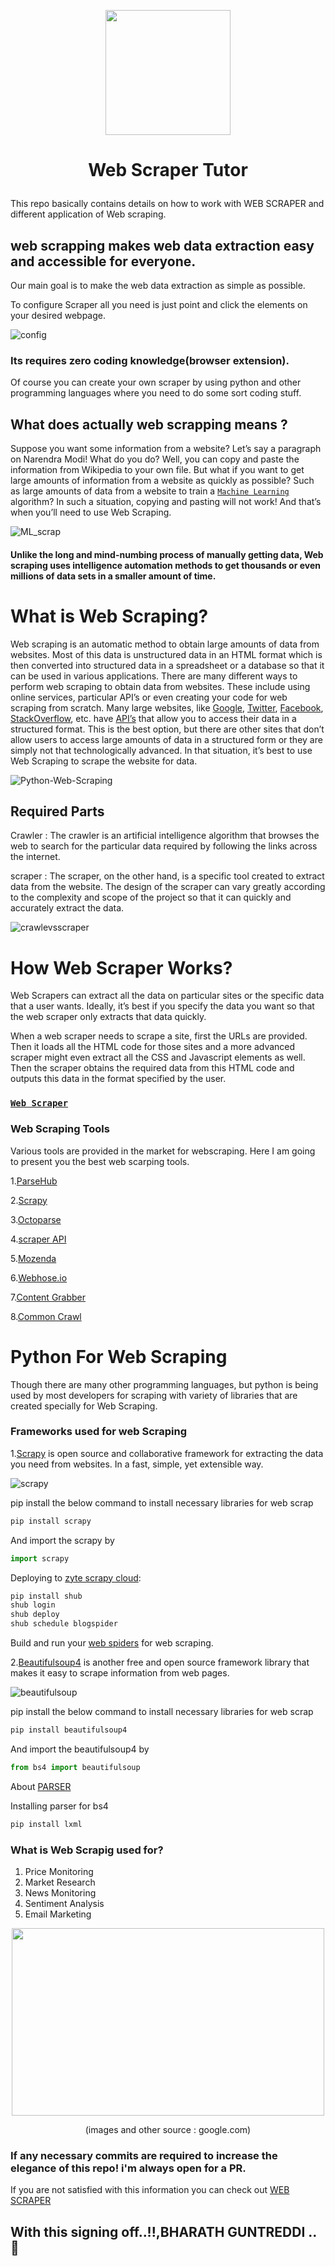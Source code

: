 <p align="center"><img height = "200" src = "https://user-images.githubusercontent.com/95229816/152684469-0f6f1fef-d66b-4e8d-b9a6-c4fcf418358e.jpg"></p>

### <h1><p align = "center">Web Scraper Tutor</p></h1>

This repo basically contains details on how to work with WEB SCRAPER and different application of Web scraping.

## web scrapping makes web data extraction easy and accessible for everyone.

Our main goal is to make the web data extraction as simple as possible.

To configure Scraper all you need is just point and click the elements on your desired webpage.

![config](https://user-images.githubusercontent.com/95229816/152686761-0a127849-8c01-4ec1-a7cc-757e76452497.jpg)

<h3>Its requires zero coding knowledge(browser extension).</h3>
 
Of course you can create your own scraper by using python and other programming languages where you need to do some sort coding stuff.


## What does actually web scrapping means ?
  
Suppose you want some information from a website? Let’s say a paragraph on Narendra Modi! What do you do? Well, you can copy and paste the information from Wikipedia to your own file. But what if you want to get large amounts of information from a website as quickly as possible? Such as large amounts of data from a website to train a [`Machine Learning`](https://towardsdatascience.com/web-scraping-for-machine-learning-5fffb7047f70) algorithm? In such a situation, copying and pasting will not work! And that’s when you’ll need to use Web Scraping.

![ML_scrap](https://user-images.githubusercontent.com/95229816/152687120-9b108aae-3f84-4dc6-88b4-6f5342f3dd66.png)


<h4>Unlike the long and mind-numbing process of manually getting data, Web scraping uses intelligence automation methods to get thousands or even millions of data sets in a smaller amount of time.</h4>

# What is Web Scraping?

Web scraping is an automatic method to obtain large amounts of data from websites. Most of this data is unstructured data in an HTML format which is then converted into structured data in a spreadsheet or a database so that it can be used in various applications. There are many different ways to perform web scraping to obtain data from websites. These include using online services, particular API’s or even creating your code for web scraping from scratch. Many large websites, like [Google](https://www.google.com/), [Twitter](https://twitter.com/), [Facebook](https://www.facebook.com/), [StackOverflow](https://stackoverflow.com/), etc. have [API’s](https://www.mulesoft.com/resources/api/what-is-an-api#:~:text=API%20is%20the%20acronym%20for,you're%20using%20an%20API.) that allow you to access their data in a structured format. This is the best option, but there are other sites that don’t allow users to access large amounts of data in a structured form or they are simply not that technologically advanced. In that situation, it’s best to use Web Scraping to scrape the website for data.

![Python-Web-Scraping](https://user-images.githubusercontent.com/95229816/152687770-cc346743-e709-4751-b576-cc691bce4ca3.gif)

## Required Parts

Crawler : 
The crawler is an artificial intelligence algorithm that browses the web to search for the particular data required by following the links across the internet.

scraper : 
The scraper, on the other hand, is a specific tool created to extract data from the website. The design of the scraper can vary greatly according to the complexity and scope of the project so that it can quickly and accurately extract the data.


![crawlevsscraper](https://user-images.githubusercontent.com/95229816/152688053-d24f5330-9226-421e-ab87-d647f55caf5c.jpg)

# How Web Scraper Works?

Web Scrapers can extract all the data on particular sites or the specific data that a user wants. Ideally, it’s best if you specify the data you want so that the web scraper only extracts that data quickly.

When a web scraper needs to scrape a site, first the URLs are provided. Then it loads all the HTML code for those sites and a more advanced scraper might even extract all the CSS and Javascript elements as well. Then the scraper obtains the required data from this HTML code and outputs this data in the format specified by the user.

[<h3>`Web Scraper`</h3>](https://www.parsehub.com/blog/what-is-web-scraping/)

### Web Scraping Tools

Various tools are provided in the market for webscraping. Here I am going to present you the best web scarping tools.

1.[ParseHub](https://hevodata.com/learn/8-best-web-scraping-tools/#ParseHub)

2.[Scrapy](https://hevodata.com/learn/8-best-web-scraping-tools/#Scrapy)

3.[Octoparse](https://hevodata.com/learn/8-best-web-scraping-tools/#OctoParse)

4.[scraper API](https://hevodata.com/learn/8-best-web-scraping-tools/#ScraperAPI)

5.[Mozenda](https://hevodata.com/learn/8-best-web-scraping-tools/#Mozenda)

6.[Webhose.io](https://hevodata.com/learn/8-best-web-scraping-tools/#Webhose.io)

7.[Content Grabber](https://hevodata.com/learn/8-best-web-scraping-tools/#ContentGrabber)

8.[Common Crawl](https://hevodata.com/learn/8-best-web-scraping-tools/#CommonCrawl)

# Python For Web Scraping

Though there are many other programming languages, but python is being used by most developers for scraping with variety of libraries that are created specially for Web Scraping.

### Frameworks used for web Scraping

1.[Scrapy](https://scrapy.org/) is open source and collaborative framework for extracting the data you need from websites. In a fast, simple, yet extensible way.

![scrapy](https://user-images.githubusercontent.com/95229816/152689575-efdcc915-a946-4f6e-bc72-07ee11ef96ee.png)

pip install the below command to install necessary libraries for web scrap

```python
pip install scrapy
```

And import the scrapy by 

```python
import scrapy
```

Deploying to [zyte scrapy cloud](https://www.zyte.com/scrapy-cloud/):

```python
pip install shub
shub login
shub deploy
shub schedule blogspider
```

Build and run your [web spiders](https://towardsdatascience.com/how-to-scrape-the-web-using-python-with-scrapy-spiders-e2328ac4526) for web scraping.



2.[Beautifulsoup4](https://pypi.org/project/beautifulsoup4/) is another free and open source framework library that makes it easy to scrape information from web pages.

![beautifulsoup](https://user-images.githubusercontent.com/95229816/152691374-4adc7bf5-2d91-41c9-947d-a393e5162713.png)

pip install the below command to install necessary libraries for web scrap

```python
pip install beautifulsoup4
```

And import the beautifulsoup4 by

```python
from bs4 import beautifulsoup
```

About [PARSER](https://webscraper.io/documentation/web-scraper-cloud/parser#:~:text=Parser%20is%20a%20feature%20which,manually%20in%20a%20spreadsheet%20software.&text=If%20parser%20is%20set%2C%20data%20will%20always%20be%20parsed%20when%20downloaded.)

Installing parser for bs4

```python
pip install lxml
```

### What is Web Scrapig used for?

1. Price Monitoring
2. Market Research
3. News Monitoring
4. Sentiment Analysis
5. Email Marketing

<p align = "center"><img height = "300" width = "500" src = "https://user-images.githubusercontent.com/95229816/152691713-239b294d-8a1e-4ddf-a1f7-270c2db8dfe7.png"></p>

<p align = "center">(images and other source : google.com)</p>

<h3>If any necessary commits are required to increase the elegance of this repo! i'm always open for a PR.</h3>

If you are not satisfied with this information you can check out [WEB SCRAPER](https://webscraper.io/)

### <h2>With this signing off..!!,BHARATH GUNTREDDI ..🤞</h2>
